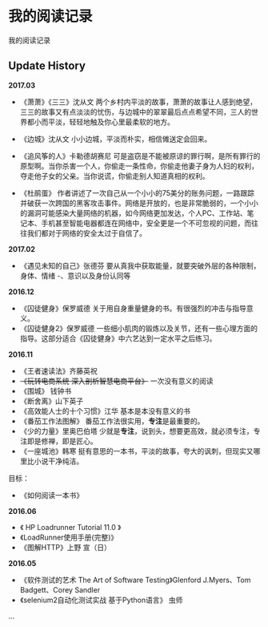 # 我的阅读记录

我的阅读记录

## Update History

**2017.03**
- 《萧萧》《三三》沈从文 两个乡村内平淡的故事，萧萧的故事让人感到绝望，三三的故事又有点淡淡的忧伤，与边城中的翠翠最后点点希望不同，三人的世界都小而平淡，轻轻地触及你心里最柔软的地方。

- 《边城》沈从文 小小边城，平淡而朴实，相信傩送定会回来。

- 《追风筝的人》卡勒德胡赛尼 可是盗窃是不能被原谅的罪行啊，是所有罪行的原型啊。当你杀害一个人，你偷走一条性命，你偷走他妻子身为人妇的权利，夺走他子女的父亲。当你说谎，你偷走别人知道真相的权利。

- 《杜鹃蛋》 作者讲述了一次自己从一个小小的75美分的账务问题，一路跟踪并破获一次跨国的黑客攻击事件。网络是开放的，也是非常脆弱的，一个小小的漏洞可能感染大量网络的机器，如今网络更加发达，个人PC、工作站、笔记本、手机甚至智能电器都连在网络中，安全更是一个不可忽视的问题，而往往我们都对于网络的安全太过于自信了。

**2017.02**

- 《遇见未知的自己》张德芬 要从真我中获取能量，就要突破外层的各种限制，身体、情绪
-、意识以及身份认同等

**2016.12**

- 《囚徒健身》保罗威德 关于用自身重量健身的书。有很强烈的冲击与指导意义。
- 《囚徒健身2》保罗威德 一些细小肌肉的锻炼以及关节，还有一些心理方面的指导。这部分适合《囚徒健身》中六艺达到一定水平之后练习。

**2016.11**

- 《王者速读法》齐藤英祝
- ~~《玩转电商系统 深入剖析智慧电商平台》~~ 一次没有意义的阅读
- 《围城》 钱钟书
- 《断舍离》山下英子
- 《高效能人士的十个习惯》江华 基本是本没有意义的书
- 《番茄工作法图解》 番茄工作法很实用，**专注**是最重要的。
- 《少的力量》里奥巴伯塔 少就是**专注**，说到头，想要更高效，就必须专注，专注即是修禅，即是匠心。
- 《一座城池》韩寒 挺有意思的一本书，平淡的故事，夸大的讽刺，但现实又哪里比小说干净纯洁。

目标：

- 《如何阅读一本书》

**2016.06**

- 《 HP Loadrunner Tutorial 11.0 》
- 《LoadRunner使用手册(完整)》
- 《图解HTTP》上野 宣（日）


**2016.05**

- 《软件测试的艺术 The Art of Software Testing》Glenford J.Myers、Tom Badgett、Corey Sandler
- 《selenium2自动化测试实战 基于Python语言》 虫师

...
